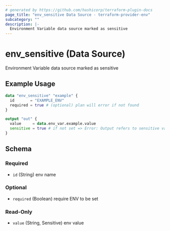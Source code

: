 ```yaml
---
# generated by https://github.com/hashicorp/terraform-plugin-docs
page_title: "env_sensitive Data Source - terraform-provider-env"
subcategory: ""
description: |-
  Environment Variable data source marked as sensitive
---
```


# env_sensitive (Data Source)

Environment Variable data source marked as sensitive

## Example Usage

```terraform
data "env_sensitive" "example" {
  id       = "EXAMPLE_ENV"
  required = true # (optional) plan will error if not found
}

output "out" {
  value     = data.env_var.example.value
  sensitive = true # if not set => Error: Output refers to sensitive values
}
```

<!-- schema generated by tfplugindocs -->
## Schema

### Required

- `id` (String) env name

### Optional

- `required` (Boolean) require ENV to be set

### Read-Only

- `value` (String, Sensitive) env value
